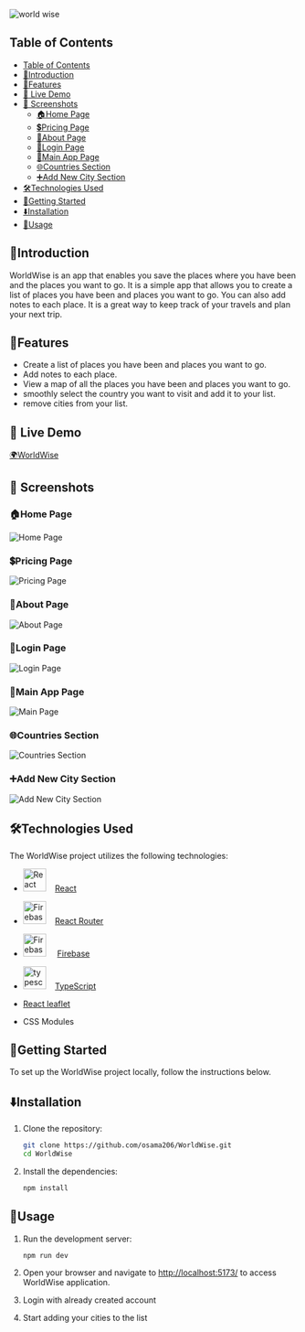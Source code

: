 ![world wise](./public/logo.png)

## Table of Contents

- [Table of Contents](#table-of-contents)
- [👋Introduction](#introduction)
- [🌟Features](#features)
- [🚀 Live Demo](#-live-demo)
- [📸 Screenshots](#-screenshots)
  - [🏠Home Page](#home-page)
  - [💲Pricing Page](#pricing-page)
  - [📖About Page](#about-page)
  - [🔑Login Page](#login-page)
  - [📱Main App Page](#main-app-page)
  - [🌐Countries Section](#countries-section)
  - [➕Add New City Section](#add-new-city-section)
- [🛠️Technologies Used](#️technologies-used)
- [🏁Getting Started](#getting-started)
- [⬇️Installation](#️installation)
- [🔧Usage](#usage)

## 👋Introduction

WorldWise is an app that enables you save the places where you have been and the places you want to go. It is a simple app that allows you to create a list of places you have been and places you want to go. You can also add notes to each place. It is a great way to keep track of your travels and plan your next trip.

## 🌟Features

- Create a list of places you have been and places you want to go.
- Add notes to each place.
- View a map of all the places you have been and places you want to go.
- smoothly select the country you want to visit and add it to your list.
- remove cities from your list.

## 🚀 Live Demo

[🌍WorldWise](https://world-wise-ts.netlify.app/)

##  📸 Screenshots

### 🏠Home Page

![Home Page](./screenshots/Home.png)

### 💲Pricing Page

![Pricing Page](./screenshots/Pricing.png)

### 📖About Page

![About Page](./screenshots/About.png)

### 🔑Login Page

![Login Page](./screenshots/Login.png)

### 📱Main App Page

![Main Page](./screenshots/MainApp.png)

### 🌐Countries Section

![Countries Section](./screenshots/Countries.png)

### ➕Add New City Section

![Add New City Section](./screenshots/AddCity.png)

## 🛠️Technologies Used

The WorldWise project utilizes the following technologies:

- <img src="https://raw.githubusercontent.com/devicons/devicon/master/icons/react/react-original-wordmark.svg" alt="React" width="40" height="40"/> &nbsp; &nbsp;[React](https://reactjs.org/)

- <img src="./screenshots/react-router-svgrepo-com.svg" alt="Firebase" width="40" height="40"/> &nbsp; &nbsp;[React Router](https://reactrouter.com/)

- <img src="https://raw.githubusercontent.com/devicons/devicon/master/icons/firebase/firebase-plain-wordmark.svg" alt="Firebase" width="40" height="40"/> &nbsp; &nbsp; [Firebase](https://firebase.google.com/)

- <img src="https://raw.githubusercontent.com/devicons/devicon/master/icons/typescript/typescript-original.svg" alt="typescript" width="40" height="40"/> &nbsp; &nbsp;[TypeScript](https://www.typescriptlang.org/)

- [React leaflet](https://react-leaflet.js.org/)

- CSS Modules

## 🏁Getting Started

To set up the WorldWise project locally, follow the instructions below.

## ⬇️Installation

1. Clone the repository:

   ```bash
   git clone https://github.com/osama206/WorldWise.git
   cd WorldWise
   ```

1. Install the dependencies:

   ```bash
   npm install
   ```

## 🔧Usage

1. Run the development server:

   ```bash
   npm run dev
   ```

1. Open your browser and navigate to [http://localhost:5173/](http://localhost:5173/) to access WorldWise application.

1. Login with already created account

1. Start adding your cities to the list
